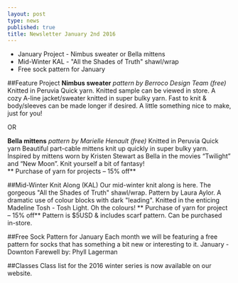 ```yaml
---
layout: post
type: news
published: true
title: Newsletter January 2nd 2016
---
```




- January Project - Nimbus sweater or Bella mittens
- Mid-Winter KAL - "All the Shades of Truth" shawl/wrap
- Free sock pattern for January

##Feature Project
**Nimbus sweater** _pattern by Berroco Design Team (free)_ 
Knitted in Peruvia Quick yarn.  Knitted sample can be viewed in store.  A cozy A-line jacket/sweater knitted in super bulky yarn. Fast to knit & body/sleeves can be made longer if desired. A little something nice to make, just for you!

OR  

**Bella mittens** _pattern by Marielle Henault (free)_ 
Knitted in Peruvia Quick yarn Beautiful part-cable mittens knit up quickly in super bulky yarn.  Inspired by mittens worn by Kristen Stewart as Bella in the movies “Twilight” and “New Moon”. Knit yourself a bit of fantasy!    
** Purchase of yarn for projects – 15% off** 

##Mid-Winter Knit Along (KAL)
Our mid-winter knit along is here. The gorgeous "All the Shades of Truth" shawl/wrap. Pattern by Laura Aylor. A dramatic use of colour blocks with dark "leading".   Knitted in the enticing Madeline Tosh - Tosh Light.  Oh the colours! 
** Purchase of yarn for project – 15% off**
Pattern is $5USD & includes scarf pattern. Can be purchased in-store.

##Free Sock Pattern for January
Each month we will be featuring a free pattern for socks that has something a bit new or interesting to it.
January - Downton Farewell   by: Phyll Lagerman

##Classes
Class list for the 2016 winter series is now available on our website.
